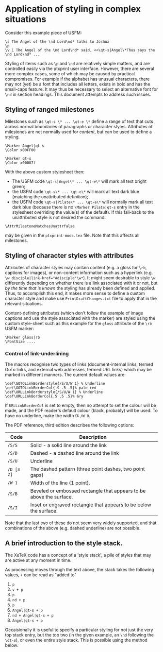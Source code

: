 
# Application of styling in complex situations
Consider this example piece of USFM:
```
\s The Angel of the \nd Lord\nd* talks to Joshua
\p
\v 1 The Angel of the \nd Lord\nd* said, <<\qt-s|Angel\*Thus says the \nd Lord\nd* ...
```

Styling of items such as `\p` and ```\nd``` are relatively simple matters, and are controlled easily via the 
ptxprint user interface. However, there are several more complex cases, some of which may be caused by 
practical compromises. For example if the alphabet has unusual characters, there may not (yet) be a 
font that includes all letters, exists in bold and has the small-caps feature. 
It may thus be necessary to select an alternative font for `\nd` in section
headings. This document attempts to address such issues.

## Styling of ranged milestones
Milestones such as `\qt-s \* ... \qt-e \*` define a range of text that cuts
across normal boundaries of paragraphs or character styles. Attributes of milestones
are not normally used for *content*, but can be used to define a styling.
```
\Marker Angel|qt-s
\Color x00FF00

\Marker qt-s
\Color x00007f
```

With the above custom stylesheet then: 
* The USFM code ```\qt-s|Angel\* ... \qt-e\*``` will mark all text bright green;
* the USFM code ```\qt-s\* ... \qt-e\*``` will mark all text dark blue (matching the unattributed definition);
* the USFM code ```\qt-s|Pilate\* ... \qt-e\*``` will normally mark all text dark blue
(because there is no ```\Marker Pilate|qt-s``` entry in the stylesheet overriding the value(s) of the default). If this fall-back to the unattributed style is not desired the command:
```
\AttrMilestoneMatchesUnattrfalse
```
may be given in the `ptxprint-mods.tex` file. Note that this affects all milestones.

## Styling of character styles with attributes
Attributes of character styles may contain content (e.g. a gloss for `\rb`, captions for images), or
non-content information such as a hyperlink (e.g. ```\w disciple|link-href="#disciple"\w*```). It might seem desirable to style `\w` differently 
depending on whether there is a link associated with it or not, but *by the time that is known* the styling has already been 
defined and applied. Thus, to accomplish this end, it makes more sense to
define a custom character style and make use `PrintDraftChanges.txt` file to apply that in  the relevant situations.

Content-defining attributes   (which  don't follow the example of image captions and use the style associated with the marker) are styled using 
the custom style-sheet such as this example for the `gloss` attribute of the `\rb` USFM marker:
```
\Marker gloss|rb
\FontSize ....
```
### Control of link-underlining
The macros recognise two types of links (document-internal links, termed GoTo
links, and external web addresses, termed URL links) which may be marked in
different manners. The current default values are:
```
\def\GOTOLinkBorderstyle{/S/U/W 1} % Underline
\def\GOTOLinkBorderCol{.9 .5 .5}% pale red
\def\URLLinkBorderstyle{/S/U/W 1} % Underline
\def\URLLinkBorderCol{.5 .5 .5}% Gry
```
If  `URLLinkBorderCol` is set to empty, then no attempt to set the colour will be made, and the PDF reader's default colour (black, probably) will be used. To have no underline, make the width 0: `/W 0`.
  
The PDF reference, third edition describes the following options:

|    Code  | Description |
| -------- | ------------ |
|`/S/S`    |Solid - a solid line around the link|
|`/S/D`    |Dashed - a dashed line around the link|
|`/S/U`    |Underline |
|`/D [3 2]`|The dashed pattern (three point dashes, two point gaps)|
|`/W 1`    | Width of the line (1 point).|
|`/S/B`    |Beveled or embossed rectangle that appears to be above the surface.|
|`/S/I`    |Inset or engraved rectangle that appears to be below the surface.|

Note that the last two of these do not seem very widely supported, and that 
combinations of the above (e.g. dashed underline) are not possible.

## A brief introduction to the style stack. 
The XeTeX code has a concept of a 'style stack', a pile of  styles that may are active at any moment in time.

As processing moves through the text above, the stack takes the following values, `+` can be read as "added to"
1. `p`
2. `v + p`
3. `p`
4. `nd + p`
5. `p`
6. `Angel|qt-s + p`
7. `nd + Angel|qt-s + p`
8. `Angel|qt-s + p`

Occaisionally it is useful to specify a particular styling for not just the very top stack entry, but 
the top two (in the given example, an `\nd` following the `\qt-s`), or even the entire style stack.
This is possible using the method below.


###


